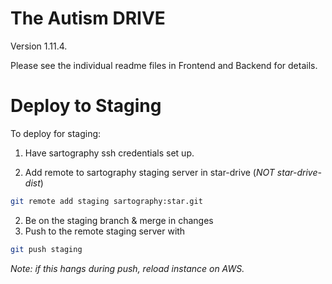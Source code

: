# The Autism DRIVE

Version 1.11.4.

Please see the individual readme files in Frontend and Backend for details.

# Deploy to Staging

To deploy for staging:

1. Have sartography ssh credentials set up. 

2. Add remote to sartography staging server in star-drive (*NOT star-drive-dist*)


```bash 
git remote add staging sartography:star.git
```


2. Be on the staging branch & merge in changes
3. Push to the remote staging server with

```bash
git push staging
```


*Note: if this hangs during push, reload instance on AWS.*
